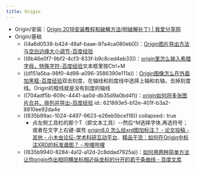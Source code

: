 ```yaml
---
title: Origin
---
```


- Origin/安装：[Origin 2018安装教程和破解方法(附破解补丁) | 我爱分享网](http://www.zhanshaoyi.com/8687.html)
- Origin/基础
	- ((4a6d0538-b424-48af-baae-97a4ca080eb0))：[Origin图片导出方法与空白边缘大小调节-百度经验](https://jingyan.baidu.com/article/48b37f8d3579901a64648884.html)
	- ((6b46e0f7-9bf2-4cf3-833f-b9c8ced4eb33))：[origin里怎么输入希腊字母，特殊字符-百度经验](https://jingyan.baidu.com/article/c85b7a6408b3ca003bac9514.html)文本框里按Ctrl+M
	- ((d151a5ba-98f0-4d98-a096-3586390e111a))：[Origin图像怎么在外面加黑框-百度经验](https://jingyan.baidu.com/article/546ae18562e7ca1149f28c17.html)双击刻度，在轴线和刻度线中选择上轴和右轴，去掉刻度线。Origin的框线就是没有刻度的轴线
	- ((704adf5b-609c-4441-aa0d-db35d9a0bd4f))：[origin如何将多张图片合并、排列并导出-百度经验](https://jingyan.baidu.com/article/046a7b3e19257fb8c27fa9e2.html)
	  id:: 621893e5-b12e-401f-b3a2-8810ee92da4e
	- ((635b99ac-1024-4497-9623-e26eb5bce116))
	  collapsed:: true
		- 点左侧工具栏的那个T（即文本工具）--然后^M选择字体,再选符号；或者在文字上右键-属性 [origin8.0 怎么给xrd图加标注？ - 论文投稿 - 其他 - 小木虫论坛-学术科研互动平台](http://muchong.com/t-1716172-1)、[精品干货：如何在Origin中标注XRD的标准谱图？ - 哔哩哔哩](https://www.bilibili.com/read/cv6514320)
	- ((635b9940-8284-4a12-a12d-2c8ddad7925a))：[如何用两种简单方法让你origin作出相同横坐标相近纵坐标的分开的若干条曲线 - 百度文库](https://wenku.baidu.com/view/13d54ebe51e79b89680226cf.html)